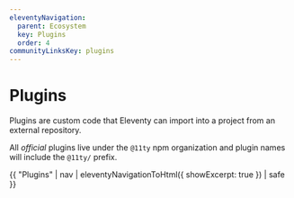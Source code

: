 ```yaml
---
eleventyNavigation:
  parent: Ecosystem
  key: Plugins
  order: 4
communityLinksKey: plugins
---
```

# Plugins

Plugins are custom code that Eleventy can import into a project from an external repository.

All _official_ plugins live under the `@11ty` npm organization and plugin names will include the `@11ty/` prefix.

<div class="elv-page-toc">

{{ "Plugins" | nav | eleventyNavigationToHtml({ showExcerpt: true }) | safe }}

</div>